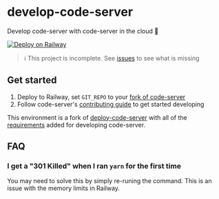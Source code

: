 # develop-code-server

Develop code-server with code-server in the cloud 🤯

[![Deploy on Railway](https://railway.app/button.svg)](https://railway.app/new/template?template=https%3A%2F%2Fgithub.com%2Fbpmct%2Fdevelop-code-server&envs=PASSWORD%2CGIT_REPO&optionalEnvs=GIT_REPO&PASSWORDDesc=Password+to+log+in+and+code.+Keep+this+secret&GIT_REPODesc=Git+repository+to+clone.+You+can+fork+code-server+and+put+the+URL+there%3A&GIT_REPODefault=https%3A%2F%2Fgithub.com%2Fcdr%2Fcode-server)

> ℹ️ This project is incomplete. See [issues](https://github.com/bpmct/develop-code-server/issues) to see what is missing

## Get started

1. Deploy to Railway, set `GIT_REPO` to your [fork of code-server](https://github.com/cdr/code-server/fork)
1. Follow code-server's [contributing guide](https://github.com/cdr/code-server/blob/main/docs/CONTRIBUTING.md) to get started developing

This environment is a fork of [deploy-code-server](https://github.com/cdr/deploy-code-server) with all of the [requirements](https://github.com/cdr/code-server/blob/main/docs/CONTRIBUTING.md#requirements) added for developing code-server.

## FAQ

### I get a "301 Killed" when I ran `yarn` for the first time

You may need to solve this by simply re-runing the command. This is an issue with the memory limits in Railway.
